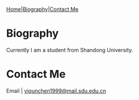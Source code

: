 

[Home](https://YiqunChen1999.github.io)|[Biography](#Biography)|[Contact Me](#contact-me)


# Biography

Currently I am a student from Shandong University.

# Contact Me

Email | <yiqunchen1999@mail.sdu.edu.cn>




